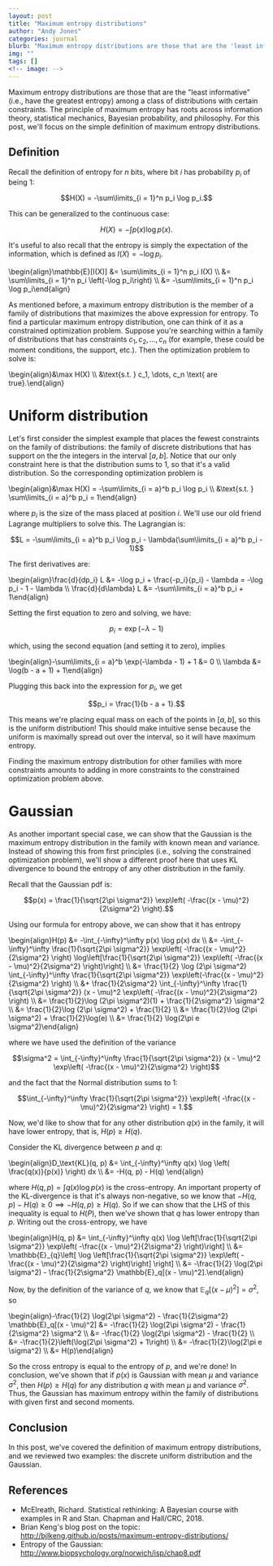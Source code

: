 ```yaml
---
layout: post
title: "Maximum entropy distributions"
author: "Andy Jones"
categories: journal
blurb: "Maximum entropy distributions are those that are the 'least informative' (i.e., have the greatest entropy) among a class of distributions with certain constraints. The principle of maximum entropy has roots across information theory, statistical mechanics, Bayesian probability, and philosophy. For this post, we'll focus on the simple definition of maximum entropy distributions."
img: ""
tags: []
<!-- image: -->
---
```



Maximum entropy distributions are those that are the "least informative" (i.e., have the greatest entropy) among a class of distributions with certain constraints. The principle of maximum entropy has roots across information theory, statistical mechanics, Bayesian probability, and philosophy. For this post, we'll focus on the simple definition of maximum entropy distributions.

## Definition

Recall the definition of entropy for $n$ bits, where bit $i$ has probability $p_i$ of being $1$:

$$H(X) = -\sum\limits_{i = 1}^n p_i \log p_i.$$

This can be generalized to the continuous case:

$$H(X) = -\int p(x) \log p(x).$$

It's useful to also recall that the entropy is simply the expectation of the information, which is defined as $I(X) = -\log p_i$.

\begin{align}\mathbb{E}[I(X)] &= \sum\limits_{i = 1}^n p_i I(X) \\\ &= \sum\limits_{i = 1}^n p_i \left(-\log p_i\right) \\\ &= -\sum\limits_{i = 1}^n p_i \log p_i\end{align}

As mentioned before, a maximum entropy distribution is the member of a family of distributions that maximizes the above expression for entropy. To find a particular maximum entropy distribution, one can think of it as a constrained optimization problem. Suppose you're searching within a family of distributions that has constraints $c_1, c_2, \dots, c_n$ (for example, these could be moment conditions, the support, etc.). Then the optimization problem to solve is:

\begin{align}&\max H(X) \\\ &\text{s.t. } c_1, \dots, c_n \text{ are true}.\end{align}

# Uniform distribution

Let's first consider the simplest example that places the fewest constraints on the family of distributions: the family of discrete distributions that has support on the the integers in the interval $[a, b]$. Notice that our only constraint here is that the distribution sums to $1$, so that it's a valid distribution. So the corresponding optimization problem is 

\begin{align}&\max H(X) = -\sum\limits_{i = a}^b p_i \log p_i \\\ &\text{s.t. } \sum\limits_{i = a}^b p_i = 1\end{align}

where $p_i$ is the size of the mass placed at position $i$. We'll use our old friend Lagrange multipliers to solve this. The Lagrangian is:

$$L = -\sum\limits_{i = a}^b p_i \log p_i - \lambda(\sum\limits_{i = a}^b p_i - 1)$$

The first derivatives are:

\begin{align}\frac{d}{dp_i} L &= -\log p_i + \frac{-p_i}{p_i} - \lambda = -\log p_i - 1 - \lambda \\\ \frac{d}{d\lambda} L &= -\sum\limits_{i = a}^b p_i + 1\end{align}

Setting the first equation to zero and solving, we have:

$$p_i = \exp(-\lambda - 1)$$

which, using the second equation (and setting it to zero), implies

\begin{align}-\sum\limits_{i = a}^b \exp(-\lambda - 1) + 1 &= 0 \\\ \lambda &= \log(b - a + 1) + 1\end{align}

Plugging this back into the expression for $p_i$, we get

$$p_i = \frac{1}{b - a + 1}.$$

This means we're placing equal mass on each of the points in $[a, b]$, so this is the uniform distribution! This should make intuitive sense because the uniform is maximally spread out over the interval, so it will have maximum entropy.

Finding the maximum entropy distribution for other families with more constraints amounts to adding in more constraints to the constrained optimization problem above.

# Gaussian

As another important special case, we can show that the Gaussian is the maximum entropy distribution in the family with known mean and variance. Instead of showing this from first principles (i.e., solving the constrained optimization problem), we'll show a different proof here that uses KL divergence to bound the entropy of any other distribution in the family.

Recall that the Gaussian pdf is:

$$p(x) = \frac{1}{\sqrt{2\pi \sigma^2}} \exp\left( -\frac{(x - \mu)^2}{2\sigma^2} \right).$$

Using our formula for entropy above, we can show that it has entropy 

\begin{align}H(p) &= -\int_{-\infty}^\infty p(x) \log p(x) dx \\\ &= -\int_{-\infty}^\infty \frac{1}{\sqrt{2\pi \sigma^2}} \exp\left( -\frac{(x - \mu)^2}{2\sigma^2} \right) \log\left[\frac{1}{\sqrt{2\pi \sigma^2}} \exp\left( -\frac{(x - \mu)^2}{2\sigma^2} \right)\right] \\\ &= \frac{1}{2} \log (2\pi \sigma^2) \int_{-\infty}^\infty \frac{1}{\sqrt{2\pi \sigma^2}} \exp\left(-\frac{(x - \mu)^2}{2\sigma^2} \right)  \\\ &+ \frac{1}{2\sigma^2} \int_{-\infty}^\infty \frac{1}{\sqrt{2\pi \sigma^2}} (x - \mu)^2 \exp\left( -\frac{(x - \mu)^2}{2\sigma^2} \right) \\\ &= \frac{1}{2}\log (2\pi \sigma^2)(1) + \frac{1}{2\sigma^2} \sigma^2 \\\ &= \frac{1}{2}\log (2\pi \sigma^2) + \frac{1}{2} \\\ &= \frac{1}{2}\log (2\pi \sigma^2) + \frac{1}{2}\log(e) \\\ &= \frac{1}{2} \log(2\pi e \sigma^2)\end{align}

where we have used the definition of the variance 

$$\sigma^2 = \int_{-\infty}^\infty \frac{1}{\sqrt{2\pi \sigma^2}} (x - \mu)^2 \exp\left( -\frac{(x - \mu)^2}{2\sigma^2} \right)$$

and the fact that the Normal distribution sums to 1:

$$\int_{-\infty}^\infty \frac{1}{\sqrt{2\pi \sigma^2}} \exp\left( -\frac{(x - \mu)^2}{2\sigma^2} \right) = 1.$$

Now, we'd like to show that for any other distribution $q(x)$ in the family, it will have lower entropy, that is, $H(p) \geq H(q)$.

Consider the KL divergence between $p$ and $q$:

\begin{align}D_\text{KL}(q, p) &= \int_{-\infty}^\infty q(x) \log \left( \frac{q(x)}{p(x)} \right) dx \\\ &= -H(q, p) - H(q)
\end{align}

where $H(q, p) = \int q(x) \log p(x)$ is the cross-entropy. An important property of the KL-divergence is that it's always non-negative, so we know that $-H(q, p) - H(q) \geq 0 \implies -H(q, p) \geq H(q)$. So if we can show that the LHS of this inequality is equal to $H(P)$, then we've shown that $q$ has lower entropy than $p$. Writing out the cross-entropy, we have

\begin{align}H(q, p) &= \int_{-\infty}^\infty q(x) \log \left[\frac{1}{\sqrt{2\pi \sigma^2}} \exp\left( -\frac{(x - \mu)^2}{2\sigma^2} \right)\right] \\\ &= \mathbb{E}_{q}\left[ \log \left[\frac{1}{\sqrt{2\pi \sigma^2}} \exp\left( -\frac{(x - \mu)^2}{2\sigma^2} \right)\right] \right] \\\ &= -\frac{1}{2} \log(2\pi \sigma^2) - \frac{1}{2\sigma^2} \mathbb{E}_q[(x - \mu)^2].\end{align}

Now, by the definition of the variance of $q$, we know that $\mathbb{E}_q[(x - \mu)^2] = \sigma^2$, so

\begin{align}-\frac{1}{2} \log(2\pi \sigma^2) - \frac{1}{2\sigma^2} \mathbb{E}_q[(x - \mu)^2] &= -\frac{1}{2} \log(2\pi \sigma^2) - \frac{1}{2\sigma^2} \sigma^2 \\\ &= -\frac{1}{2} \log(2\pi \sigma^2) - \frac{1}{2} \\\ &= -\frac{1}{2}\left(\log(2\pi \sigma^2) + 1\right) \\\ &= -\frac{1}{2}\log(2\pi e \sigma^2) \\\ &= H(p)\end{align}

So the cross entropy is equal to the entropy of $p$, and we're done! In conclusion, we've shown that if $p(x)$ is Gaussian with mean $\mu$ and variance $\sigma^2$, then $H(p) \geq H(q)$ for any distribution $q$ with mean $\mu$ and variance $\sigma^2$. Thus, the Gaussian has maximum entropy within the family of distributions with given first and second moments.

## Conclusion

In this post, we've covered the definition of maximum entropy distributions, and we reviewed two examples: the discrete uniform distribution and the Gaussian.

## References

- McElreath, Richard. Statistical rethinking: A Bayesian course with examples in R and Stan. Chapman and Hall/CRC, 2018.
- Brian Keng's blog post on the topic: <http://bjlkeng.github.io/posts/maximum-entropy-distributions/>
- Entropy of the Gaussian: <http://www.biopsychology.org/norwich/isp/chap8.pdf>



